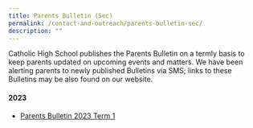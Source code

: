 ```yaml
---
title: Parents Bulletin (Sec)
permalink: /contact-and-outreach/parents-bulletin-sec/
description: ""
---
```

Catholic High School publishes the Parents Bulletin on a termly basis to keep parents updated on upcoming events and matters. We have been alerting parents to newly published Bulletins via SMS; links to these Bulletins may be also found on our website.
#### 2023
 * [Parents Bulletin 2023 Term 1](https://drive.google.com/file/d/1NVeX5TzgPQr_R_v4daeiDxmMYSbzWTVx/view?usp=sharing)